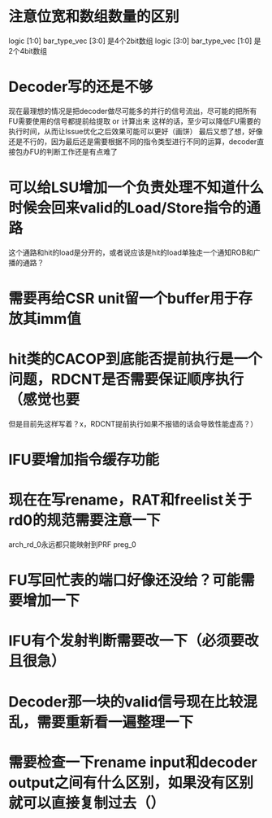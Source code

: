 # 注意位宽和数组数量的区别
logic [1:0] bar_type_vec [3:0] 是4个2bit数组
logic [3:0] bar_type_vec [1:0] 是2个4bit数组

# Decoder写的还是不够
现在最理想的情况是把decoder做尽可能多的并行的信号流出，尽可能的把所有FU需要使用的信号都提前给提取 or 计算出来
这样的话，至少可以降低FU需要的执行时间，从而让Issue优化之后效果可能可以更好（画饼）
最后又想了想，好像还是不行的，因为最后还是需要根据不同的指令类型进行不同的运算，decoder直接包办FU的判断工作还是有点难了

# 可以给LSU增加一个负责处理不知道什么时候会回来valid的Load/Store指令的通路
这个通路和hit的load是分开的，或者说应该是hit的load单独走一个通知ROB和广播的通路？

# 需要再给CSR unit留一个buffer用于存放其imm值

# hit类的CACOP到底能否提前执行是一个问题，RDCNT是否需要保证顺序执行（感觉也要
但是目前先这样写着？x，RDCNT提前执行如果不报错的话会导致性能虚高？）

# IFU要增加指令缓存功能

# 现在在写rename，RAT和freelist关于rd0的规范需要注意一下
arch_rd_0永远都只能映射到PRF preg_0

# FU写回忙表的端口好像还没给？可能需要增加一下

# IFU有个发射判断需要改一下（必须要改且很急）

# Decoder那一块的valid信号现在比较混乱，需要重新看一遍整理一下

# 需要检查一下rename input和decoder output之间有什么区别，如果没有区别就可以直接复制过去（）